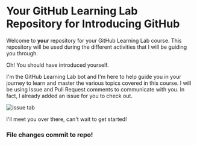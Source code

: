 # Your GitHub Learning Lab Repository for Introducing GitHub

Welcome to **your** repository for your GitHub Learning Lab course. This repository will be used during the different activities that I will be guiding you through.

Oh! You should have introduced yourself.

I'm the GitHub Learning Lab bot and I'm here to help guide you in your journey to learn and master the various topics covered in this course. I will be using Issue and Pull Request comments to communicate with you. In fact, I already added an issue for you to check out.

![issue tab](https://lab.github.com/public/images/issue_tab.png)

I'll meet you over there, can't wait to get started!


### File changes commit to repo!
